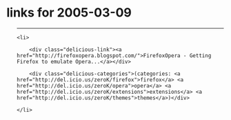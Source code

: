 # links for 2005-03-09

<ul class="delicious">

-------------------------------

	<li>

		<div class="delicious-link"><a href="http://firefoxopera.blogspot.com/">FirefoxOpera - Getting Firefox to emulate Opera...</a></div>

		<div class="delicious-categories">(categories: <a href="http://del.icio.us/zeroK/firefox">firefox</a> <a href="http://del.icio.us/zeroK/opera">opera</a> <a href="http://del.icio.us/zeroK/extensions">extensions</a> <a href="http://del.icio.us/zeroK/themes">themes</a>)</div>

	</li>

</ul>